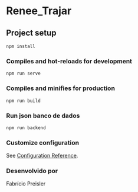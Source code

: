 # Renee_Trajar

## Project setup
```
npm install
```

### Compiles and hot-reloads for development
```
npm run serve
```

### Compiles and minifies for production
```
npm run build
```
### Run json banco de dados
```
npm run backend
```

### Customize configuration
See [Configuration Reference](https://cli.vuejs.org/config/).

### Desenvolvido por

Fabrício Preisler
